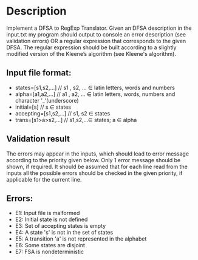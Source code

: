 # Description
Implement a DFSA to RegExp Translator. Given an DFSA description in the input.txt my program should output to console an error description (see validation errors) OR a regular expression that corresponds to the given DFSA. The regular expression should be built according to a slightly modified version of the Kleene’s algorithm (see Kleene's algorithm).
## Input file format:
- states=[s1,s2,...] 	// s1 , s2, ... ∈ latin letters, words and numbers
- alpha=[a1,a2,...]	// a1 , a2, ... ∈ latin letters, words, numbers and character '_’(underscore)
- initial=[s]	// s ∈ states
- accepting=[s1,s2,...]	// s1, s2 ∈ states
- trans=[s1>a>s2,...]	// s1,s2,...∈ states; a ∈ alpha

## Validation result
The errors may appear in the inputs, which should lead to error message according to the priority given below. Only 1 error message should be shown, if required. It should be assumed that for each line read from the inputs all the possible errors should be checked in the given priority, if applicable for the current line.

## Errors:
- E1: Input file is malformed
- E2: Initial state is not defined
- E3: Set of accepting states is empty
- E4: A state 's' is not in the set of states
- E5: A transition 'a' is not represented in the alphabet
- E6: Some states are disjoint
- E7: FSA is nondeterministic
